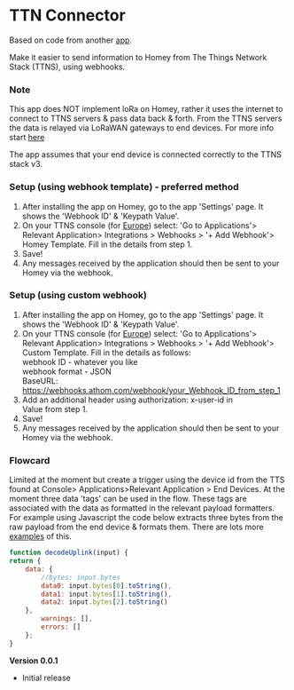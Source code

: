 # TTN Connector

Based on code from another [app](https://github.com/jordenc/webhook.manager).  

Make it easier to send information to Homey from The Things Network Stack (TTNS), using webhooks.

### Note

This app does NOT implement loRa on Homey, rather it uses the internet to connect to TTNS servers & pass data back & forth. From the TTNS servers the data is relayed via LoRaWAN gateways to end devices. For more info start [here](https://www.thethingsindustries.com/docs/getting-started/quick-start/)   

The app assumes that your end device is connected correctly to the TTNS stack v3.

### Setup (using webhook template) - preferred method
1. After installing the app on Homey, go to the app 'Settings' page. It shows the 'Webhook ID' & 'Keypath Value'.
2. On your TTNS console (for [Europe](https://eu1.cloud.thethings.network/console/)) select: 'Go to Applications'> Relevant Application> Integrations > Webhooks > '+ Add Webhook'> Homey Template. Fill in the details from step 1.
3. Save!
4. Any messages received by the application should then be sent to your Homey via the webhook.


### Setup (using custom webhook) 
1. After installing the app on Homey, go to the app 'Settings' page. It shows the 'Webhook ID' & 'Keypath Value'.
2. On your TTNS console (for [Europe](https://eu1.cloud.thethings.network/console/)) select: 'Go to Applications'> Relevant Application> Integrations > Webhooks > '+ Add Webhook'> Custom Template. Fill in the details as follows:  
    webhook ID - whatever you like  
    webhook format - JSON   
    BaseURL: https://webhooks.athom.com/webhook/your_Webhook_ID_from_step_1   
3. Add an additional header using authorization:
    x-user-id in   
    Value from step 1.   
4. Save!
4. Any messages received by the application should then be sent to your Homey via the webhook.

### Flowcard

Limited at the moment but create a trigger using the device id from the TTS found at Console> Applications>Relevant Application > End Devices. At the moment three data 'tags' can be used in the flow. These tags are associated with the data as formatted in the relevant payload formatters. For example using Javascript the code below extracts three bytes from the raw payload from the end device & formats them. There are lots more [examples](https://www.thethingsindustries.com/docs/integrations/payload-formatters/) of this.  

```javascript
function decodeUplink(input) {
return {
    data: {
        //bytes: input.bytes
        data0: input.bytes[0].toString(),
        data1: input.bytes[1].toString(),
        data2: input.bytes[2].toString()
    },
        warnings: [],
        errors: []
    };
}
```


**Version 0.0.1**
- Initial release
